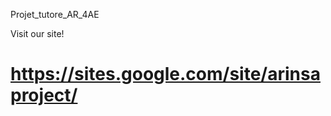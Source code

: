Projet_tutore_AR_4AE

Visit our site!

https://sites.google.com/site/arinsaproject/
====================

